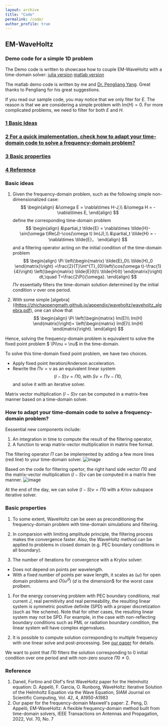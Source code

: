 ```yaml
---
layout: archive
title: "Code"
permalink: /code/
author_profile: true
---
```


## EM-WaveHoltz

### Demo code for a simple 1D problem
The Demo code is written to showcase how to couple EM-WaveHoltz with a time-domain solver:
[julia version](https://zhichaopengmath.github.io/files/WaveHoltz_1D_Demo.zip) [matlab version](https://zhichaopengmath.github.io/files/WaveHoltz_yang.m) 

The matlab demo code is written by me and [Dr. Pengliang Yang](https://yangpl.wordpress.com/). Great thanks to Pengliang for his great suggestions.

If you read our sample code, you may notice that we only fiter for $E$. The reason is that we are considering a simple problem with $Im(H)=0$. For more complicated problems, we need to filter for 
both $E$ and $H$.

### [1 Basic Ideas](#BasicIdeas)

### [2 For a quick implementation, check how to adapt your time-domain code to solve a frequency-domain problem?](#Implementation)

### [3 Basic properties](#Properties)

### [4 Reference](#Reference)

<a name="BasicIdeas"></a>
### Basic ideas
1. Given the frequency-domain problem, such as the following simple non-dimensionalized case:
$$
\begin{align}
&i\omega E = \nabla\times H-J,\\
&i\omega H = -\nabla\times E,
\end{align}
$$
define the corresponding time-domain problem
$$
\begin{align}
&\partial_t \tilde{E} =  \nabla\times \tilde{H}- \sin(\omega t)Re(J)-\cos(\omega t) Im(J),\\
&\partial_t \tilde{H} = -\nabla\times \tilde{E}，
\end{align}
$$
and a filtering operator acting on the initial condition of the time-domain problem
$$
\begin{align}
\Pi \left(\begin{matrix}
	    \tilde{E}_0\\
	    \tilde{H}_0
	     \end{matrix}\right)
=\frac{2}{T}\int^{T}_{0}\left(\cos(\omega t)-\frac{1}{4}\right)
\left(\begin{matrix}
	    \tilde{E}(t)\\
	    \tilde{H}(t)
	\end{matrix}\right)
	dt,\quad T=\frac{2\Pi}{\omega}.
\end{align}
$$
$\Pi\nu$ essentially filters the time-domain solution determined by the initial condition $\nu$ over one period.

1. With some simple [algebra]((https://zhichaopengmath.github.io/appendix/waveholtz/waveholtz_algebra.pdf), one can show that
$$
\begin{align}
\Pi \left(\begin{matrix}
Im(E)\\
Im(H)
\end{matrix}\right)=
\left(\begin{matrix}
Im(E)\\
Im(H)
\end{matrix}\right).
\end{align}
$$

Hence, solving the frequency-domain problem is equivalent to solve the fixed point problem 
$ \Pi\nu = \nu$ in the time-domain. 

To solve this time-domain fixed point problem, we have 
two choices.
- Apply fixed point iteration/Anderson acceleration. 
- Rewrite the $\Pi\nu = \nu$ as an equivalent linear system 
$$ (I-S)\nu = \Pi 0,\;\text{with}\;S\nu = \Pi \nu -\Pi 0,$$
and solve it with an iterative solver.

Matrix vector multiplication $(I-S)\nu$ can be computed in a matrix-free manner based on a time-domain solver.

<a name="Implementation"></a>
### How to adapt your time-domain code to solve a frequency-domain problem?
Eessential new components include:
1. An integration in time to compute the result of the filtering operator, 
1. A function to wrap matrix-vector multiplication in matrix free format.

The filtering operator $\Pi$ can be implemented by adding a few more lines (red line) to your time-domain solver.
![image](https://zhichaopengmath.github.io/files/WaveHoltzDemo.png)

Based on the code for filtering opertor, the right hand side vector $\Pi 0$ and the  matrix-vector multiplication $(I-S)\nu$ can be computed in a matrix free manner.
![image](https://zhichaopengmath.github.io/files/WaveHoltzDemo2.png)

At the end of the day, we can solve $(I-S)\nu = \Pi 0$ with a Krlov subspace iterative solver.

<a name="Properties"></a>
### Basic properties
1. To some extent, WaveHoltz can be seen as preconditioning the frequency-domain problem with time-domain simulations and filtering.

1. In comparsion with limiting amplitude principle, the filtering process makes the convergence faster. Also, the WaveHoltz method can be applied to problems in closed domain (e.g. PEC boundary conditions in all boundary). 

1. The number of iterations for convergence with a Krylov solver:
- Does not depend on points per wavelength. 
- With a fixed number of points per wave length, it scales as $(\omega)$ for open domain problems and $O(\omega^d)$ ($d$ is the dimension$ for the worst case prolbem.

1. For the energy conserving problem with PEC boundary conditions, real current $J$, real permitivity and real permeability, the resulting linear system is symmetric positive definite (SPD) with a proper discretization (such as Yee scheme). Note that for other cases, the resulting linear system may not be SPD. For example, in the case with non-reflecting boundary conditions such as PML or radiation boundary condition, the linear system will have complex eigenvalues. 

1. It is possible to compute solution corresponding to multiple frequency with one linear solve and post-processing. See [our paper](https://arxiv.org/abs/2103.14789) for details.

We want to point that $\Pi 0$ filters the solution corresponding to $0$ initial condition over one period and with non-zero source $\Pi 0\neq 0$. 

<a name="Reference"></a>
### Reference
1. Daneil, Fortino and Olof's first WaveHoltz paper for the Helmholtz equation: D. Appel&ouml;, F. Garcia, O. Runborg,  WaveHoltz: Iterative Solution of the Helmholtz Equation via the Wave Equation, SIAM Journal on Scientific Computing, Vol. 42, 4, A1950-A1983
1. Our paper for the frequency-domain Maxwell's paper: Z. Peng, D. Appel&ouml;, EM-WaveHoltz: A flexible frequency-domain method built from time-domain solvers, IEEE Transactions on Antennas and Propagation, 2022, Vol. 70, No. 7  
